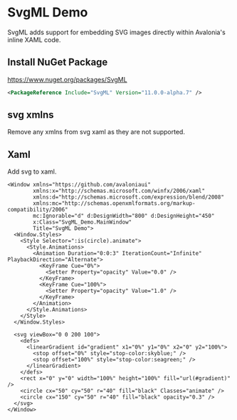 # SvgML Demo

SvgML adds support for embedding SVG images directly within Avalonia's inline XAML code.

## Install NuGet Package

https://www.nuget.org/packages/SvgML

```xml
<PackageReference Include="SvgML" Version="11.0.0-alpha.7" />
```

## svg xmlns

Remove any xmlns from svg xaml as they are not supported.

## Xaml

Add svg to xaml.

```xaml
<Window xmlns="https://github.com/avaloniaui"
        xmlns:x="http://schemas.microsoft.com/winfx/2006/xaml"
        xmlns:d="http://schemas.microsoft.com/expression/blend/2008"
        xmlns:mc="http://schemas.openxmlformats.org/markup-compatibility/2006"
        mc:Ignorable="d" d:DesignWidth="800" d:DesignHeight="450"
        x:Class="SvgML_Demo.MainWindow"
        Title="SvgML Demo">
  <Window.Styles>
    <Style Selector=":is(circle).animate">
      <Style.Animations>
        <Animation Duration="0:0:3" IterationCount="Infinite" PlaybackDirection="Alternate">
          <KeyFrame Cue="0%">
            <Setter Property="opacity" Value="0.0" />
          </KeyFrame>
          <KeyFrame Cue="100%">
            <Setter Property="opacity" Value="1.0" />
          </KeyFrame>
        </Animation>
      </Style.Animations>
    </Style>
  </Window.Styles>

  <svg viewBox="0 0 200 100">
    <defs>
      <linearGradient id="gradient" x1="0%" y1="0%" x2="0" y2="100%">
        <stop offset="0%" style="stop-color:skyblue;" />
        <stop offset="100%" style="stop-color:seagreen;" />
      </linearGradient>
    </defs>
    <rect x="0" y="0" width="100%" height="100%" fill="url(#gradient)" />
    <circle cx="50" cy="50" r="40" fill="black" Classes="animate" />
    <circle cx="150" cy="50" r="40" fill="black" opacity="0.3" />
  </svg>
</Window>
```
